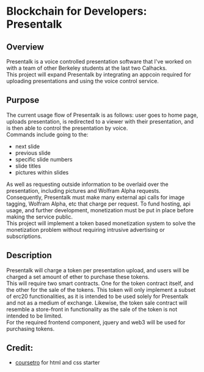 # Blockchain for Developers: Presentalk

## Overview
Presentalk is a voice controlled presentation software that I've worked on with a team of other Berkeley students at the last two Calhacks.  
This project will expand Presentalk by integrating an appcoin required for uploading presentations and using the voice control service.

## Purpose
The current usage flow of Presentalk is as follows: user goes to home page, uploads presentation, is redirected to a viewer with their presentation, and is then able to control the presentation by voice.  
Commands include going to the:
* next slide
* previous slide
* specific slide numbers
* slide titles
* pictures within slides  

As well as requesting outside information to be overlaid over the presentation, including pictures and Wolfram Alpha requests.  
Consequently, Presentalk must make many external api calls for image tagging, Wolfram Alpha, etc that charge per request. To fund hosting, api usage, and further development, monetization must be put in place before making the service public.  
This project will implement a token based monetization system to solve the monetization problem without requiring intrusive advertising or subscriptions.

## Description
Presentalk will charge a token per presentation upload, and users will be charged a set amount of ether to purchase these tokens.  
This will require two smart contracts. One for the token contract itself, and the other for the sale of the tokens. This token will only implement a subset of erc20 functionalities, as it is intended to be used solely for Presentalk and not as a medium of exchange. Likewise, the token sale contract will resemble a store-front in functionality as the sale of the token is not intended to be limited.  
For the required frontend component, jquery and web3 will be used for purchasing tokens.

## Credit:
* [coursetro](https://coursetro.com/posts/code/99/Interacting-with-a-Smart-Contract-through-Web3.js-(Tutorial)) for html and css starter